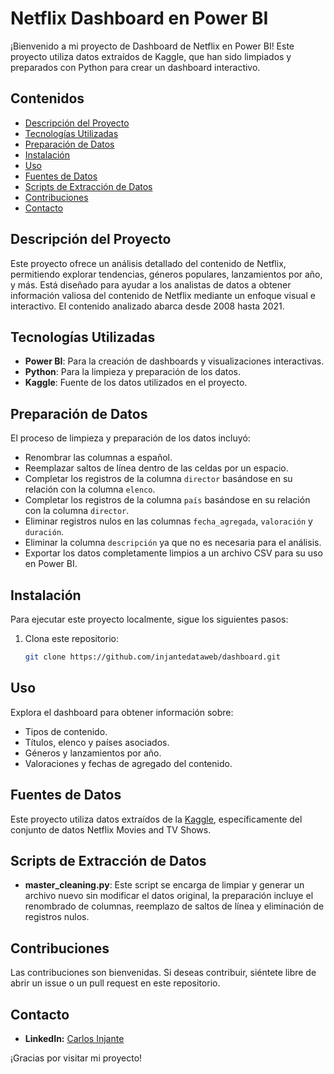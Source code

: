 # Netflix Dashboard en Power BI

¡Bienvenido a mi proyecto de Dashboard de Netflix en Power BI! Este proyecto utiliza datos extraídos de Kaggle, que han sido limpiados y preparados con Python para crear un dashboard interactivo.

## Contenidos

- [Descripción del Proyecto](#descripción-del-proyecto)
- [Tecnologías Utilizadas](#tecnologías-utilizadas)
- [Preparación de Datos](#preparación-de-datos)
- [Instalación](#instalación)
- [Uso](#uso)
- [Fuentes de Datos](#-fuentes-de-datos)
- [Scripts de Extracción de Datos](#scripts-de-extracción-de-datos)
- [Contribuciones](#contribuciones)
- [Contacto](#contacto)

## Descripción del Proyecto

Este proyecto ofrece un análisis detallado del contenido de Netflix, permitiendo explorar tendencias, géneros populares, lanzamientos por año, y más. Está diseñado para ayudar a los analistas de datos a obtener información valiosa del contenido de Netflix mediante un enfoque visual e interactivo. El contenido analizado abarca desde 2008 hasta 2021.

## Tecnologías Utilizadas

- **Power BI**: Para la creación de dashboards y visualizaciones interactivas.
- **Python**: Para la limpieza y preparación de los datos.
- **Kaggle**: Fuente de los datos utilizados en el proyecto.

## Preparación de Datos

El proceso de limpieza y preparación de los datos incluyó:

- Renombrar las columnas a español.
- Reemplazar saltos de línea dentro de las celdas por un espacio.
- Completar los registros de la columna `director` basándose en su relación con la columna `elenco`.
- Completar los registros de la columna `país` basándose en su relación con la columna `director`.
- Eliminar registros nulos en las columnas `fecha_agregada`, `valoración` y `duración`.
- Eliminar la columna `descripción` ya que no es necesaria para el análisis.
- Exportar los datos completamente limpios a un archivo CSV para su uso en Power BI.

## Instalación

Para ejecutar este proyecto localmente, sigue los siguientes pasos:

1. Clona este repositorio:
   
   ```bash
   git clone https://github.com/injantedataweb/dashboard.git
   
## Uso

Explora el dashboard para obtener información sobre:
- Tipos de contenido.
- Títulos, elenco y países asociados.
- Géneros y lanzamientos por año.
- Valoraciones y fechas de agregado del contenido.

## Fuentes de Datos

Este proyecto utiliza datos extraídos de la [Kaggle](https://www.kaggle.com/datasets/shivamb/netflix-shows), específicamente del conjunto de datos Netflix Movies and TV Shows.

## Scripts de Extracción de Datos

- **master_cleaning.py**: Este script se encarga de limpiar y generar un archivo nuevo sin modificar el datos original, la preparación incluye el renombrado de columnas, reemplazo de saltos de línea  y eliminación de registros nulos.

## Contribuciones

Las contribuciones son bienvenidas. Si deseas contribuir, siéntete libre de abrir un issue o un pull request en este repositorio.

## Contacto

- **LinkedIn:** [Carlos Injante](https://www.linkedin.com/in/20ismael1999/)

¡Gracias por visitar mi proyecto!
